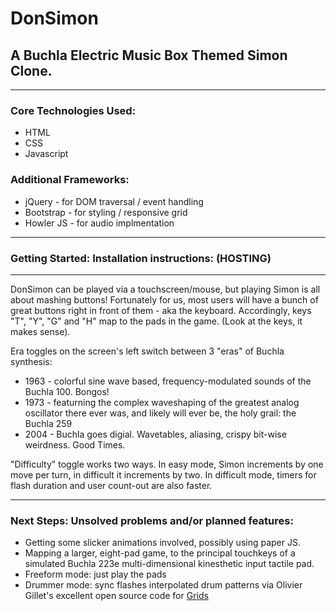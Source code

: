 # DonSimon
## A Buchla Electric Music Box Themed Simon Clone.
----
### Core Technologies Used:
- HTML
- CSS
- Javascript

### Additional Frameworks:
- jQuery - for DOM traversal / event handling
- Bootstrap - for styling / responsive grid
- Howler JS - for audio implmentation
----
### Getting Started: Installation instructions: (HOSTING)
----
DonSimon can be played via a touchscreen/mouse, but playing Simon is all about mashing buttons!  Fortunately for us, most users will have a bunch of great buttons right in front of them - aka the keyboard.  Accordingly, keys "T", "Y", "G" and "H" map to the pads in the game.  (Look at the keys, it makes sense).

Era toggles on the screen's left switch between 3 "eras" of Buchla synthesis:
- 1963 -  colorful sine wave based, frequency-modulated sounds of the Buchla 100.  Bongos!  
- 1973 - featurning the complex waveshaping of the greatest analog oscillator there ever was, and likely will ever be, the holy grail: the Buchla 259
- 2004 - Buchla goes digial.  Wavetables, aliasing, crispy bit-wise weirdness.  Good Times.

"Difficulty" toggle works two ways.  In easy mode, Simon increments by one move per turn, in difficult it increments by two.  In difficult mode, timers for flash duration and user count-out are also faster.

----
### Next Steps: Unsolved problems and/or planned features:
- Getting some slicker animations involved, possibly using paper JS.
- Mapping a larger, eight-pad game, to the principal touchkeys of a simulated Buchla 223e multi-dimensional   kinesthetic input tactile pad.
- Freeform mode: just play the pads
- Drummer mode: sync flashes interpolated drum patterns via Olivier Gillet's excellent open source code for [Grids](https://github.com/pichenettes/eurorack/tree/master/grids)
